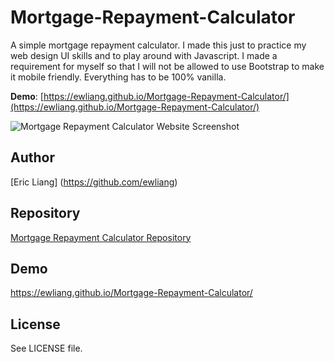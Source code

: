 # Mortgage-Repayment-Calculator
A simple mortgage repayment calculator. I made this just to practice my web design UI skills and to play around with Javascript. I made a requirement for myself so that I will not be allowed to use Bootstrap to make it mobile friendly. Everything has to be 100% vanilla.

**Demo**: [https://ewliang.github.io/Mortgage-Repayment-Calculator/](https://ewliang.github.io/Mortgage-Repayment-Calculator/)

![Mortgage Repayment Calculator Website Screenshot](https://www.eric-liang.com/_nuxt/img/mortgage-calculator-website-design-b.5fce071.jpg)

## Author
[Eric Liang] (https://github.com/ewliang)

## Repository
[Mortgage Repayment Calculator Repository](https://github.com/ewliang/Mortgage-Repayment-Calculator)

## Demo
https://ewliang.github.io/Mortgage-Repayment-Calculator/

## License
See LICENSE file.
